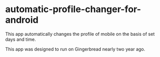 automatic-profile-changer-for-android
=====================================

This app automatically changes the profile of mobile on the basis of set days and time.

This app was designed to run on Gingerbread nearly two year ago.
